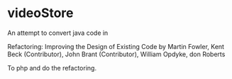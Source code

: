 # videoStore

An attempt to convert java code in

Refactoring: Improving the Design of Existing Code
by Martin Fowler, Kent Beck (Contributor), John Brant (Contributor), William Opdyke, don Roberts
 
To php and do the refactoring.
